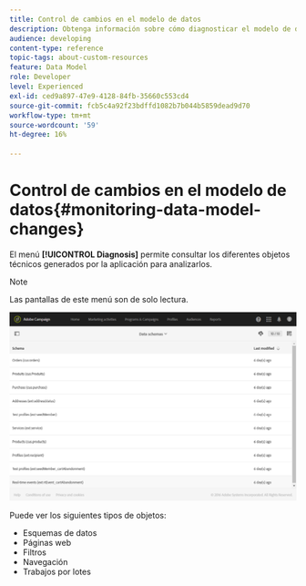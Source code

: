 ```yaml
---
title: Control de cambios en el modelo de datos
description: Obtenga información sobre cómo diagnosticar el modelo de datos de Adobe Campaign.
audience: developing
content-type: reference
topic-tags: about-custom-resources
feature: Data Model
role: Developer
level: Experienced
exl-id: ced9a897-47e9-4128-84fb-35660c553cd4
source-git-commit: fcb5c4a92f23bdffd1082b7b044b5859dead9d70
workflow-type: tm+mt
source-wordcount: '59'
ht-degree: 16%

---
```


# Control de cambios en el modelo de datos{#monitoring-data-model-changes}

El menú **[!UICONTROL Diagnosis]** permite consultar los diferentes objetos técnicos generados por la aplicación para analizarlos.

>[!NOTE]
>
>Las pantallas de este menú son de solo lectura.

![](assets/diagnostic.png)

Puede ver los siguientes tipos de objetos:

* Esquemas de datos
* Páginas web
* Filtros
* Navegación
* Trabajos por lotes
